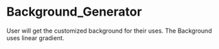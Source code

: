 # Background_Generator
User will get the customized background for their uses. The Background uses linear gradient.
